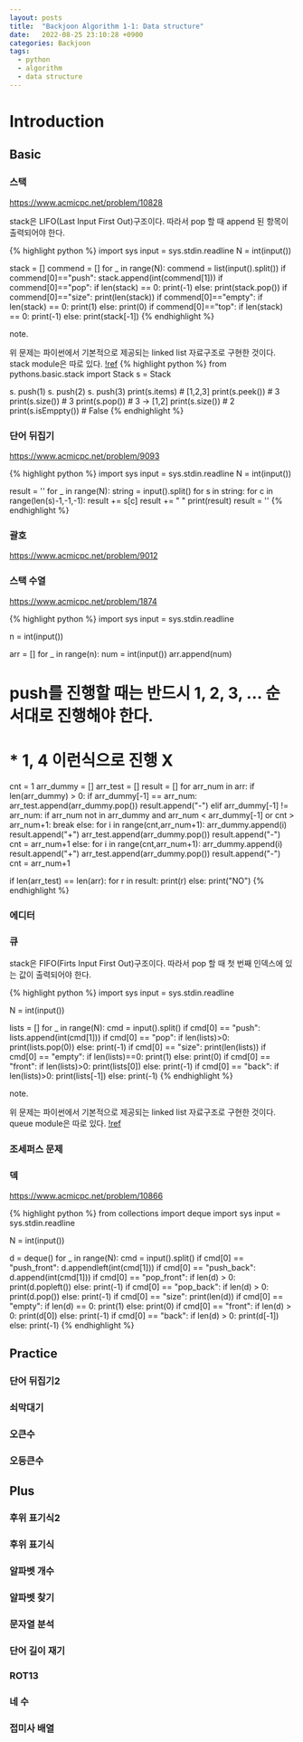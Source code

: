```yaml
---
layout: posts
title:  "Backjoon Algorithm 1-1: Data structure"
date:   2022-08-25 23:10:28 +0900
categories: Backjoon
tags:
  - python
  - algorithm
  - data structure
---
```


# Introduction

## Basic
### 스택
https://www.acmicpc.net/problem/10828

stack은 LIFO(Last Input First Out)구조이다.
따라서 pop 할 때 append 된 항목이 출력되어야 한다. 

{% highlight python %}
import sys
input = sys.stdin.readline
N = int(input())

stack = []
commend = []
for _ in range(N):
    commend = list(input().split())
    if commend[0]=="push":
        stack.append(int(commend[1]))
    if commend[0]=="pop":
        if len(stack) == 0:
            print(-1)
        else:
            print(stack.pop())
    if commend[0]=="size":
        print(len(stack))
    if commend[0]=="empty":
        if len(stack) == 0:
            print(1)
        else:
            print(0)
    if commend[0]=="top":
        if len(stack) == 0:
            print(-1)
        else:
            print(stack[-1])
{% endhighlight %}

note.

위 문제는 파이썬에서 기본적으로 제공되는 linked list 자료구조로 구현한 것이다.
stack module은 따로 있다. [!ref](https://runestone.academy/runestone/books/published/pythonds/BasicDS/ImplementingaStackinPython.html)
{% highlight python %}
from pythons.basic.stack import Stack
s = Stack

s. push(1)
s. push(2)
s. push(3)
print(s.items) # [1,2,3]
print(s.peek()) # 3
print(s.size()) # 3
print(s.pop()) # 3 -> [1,2]
print(s.size()) # 2
print(s.isEmppty()) # False
{% endhighlight %}

### 단어 뒤집기

https://www.acmicpc.net/problem/9093

{% highlight python %}
import sys
input = sys.stdin.readline
N = int(input())

result = ''
for _ in range(N):
  string = input().split()
  for s in string:
    for c in range(len(s)-1,-1,-1):
      result += s[c]
    result += " "
  print(result)
  result = ''
{% endhighlight %}

### 괄호

https://www.acmicpc.net/problem/9012

### 스택 수열

https://www.acmicpc.net/problem/1874

{% highlight python %}
import sys
input = sys.stdin.readline

n = int(input())

arr = []
for _ in range(n):
    num = int(input())
    arr.append(num)

# push를 진행할 때는 반드시 1, 2, 3, ... 순서대로 진행해야 한다.
# * 1, 4 이런식으로 진행 X

cnt = 1
arr_dummy = []
arr_test = []
result = []
for arr_num in arr:
    if len(arr_dummy) > 0:
        if arr_dummy[-1] == arr_num:
            arr_test.append(arr_dummy.pop())
            result.append("-")
        elif arr_dummy[-1] != arr_num:
            if arr_num not in arr_dummy and arr_num < arr_dummy[-1] or cnt > arr_num+1:
                break
            else:
                for i in range(cnt,arr_num+1):
                    arr_dummy.append(i)
                    result.append("+")
                arr_test.append(arr_dummy.pop())
                result.append("-")
                cnt = arr_num+1
    else:
        for i in range(cnt,arr_num+1):
            arr_dummy.append(i)
            result.append("+")
        arr_test.append(arr_dummy.pop())
        result.append("-")
        cnt = arr_num+1

if len(arr_test) == len(arr):
    for r in result:
        print(r)
else:
    print("NO")
{% endhighlight %}

### 에디터

### 큐

stack은 FIFO(Firts Input First Out)구조이다.
따라서 pop 할 때 첫 번째 인덱스에 있는 값이 출력되어야 한다.

{% highlight python %}
import sys
input = sys.stdin.readline

N = int(input())

lists = []
for _ in range(N):
    cmd = input().split()
    if cmd[0] == "push":
        lists.append(int(cmd[1]))
    if cmd[0] == "pop":
        if len(lists)>0:
            print(lists.pop(0))
        else:
            print(-1)
    if cmd[0] == "size":
        print(len(lists))
    if cmd[0] == "empty":
        if len(lists)==0:
            print(1)
        else:
            print(0)
    if cmd[0] == "front":
        if len(lists)>0:
            print(lists[0])
        else:
            print(-1)
    if cmd[0] == "back":
        if len(lists)>0:
            print(lists[-1])
        else:
            print(-1)
{% endhighlight %}

note.

위 문제는 파이썬에서 기본적으로 제공되는 linked list 자료구조로 구현한 것이다.
queue module은 따로 있다. [!ref](https://docs.python.org/ko/3.7/library/queue.html)

### 조세퍼스 문제

### 덱

https://www.acmicpc.net/problem/10866

{% highlight python %}
from collections import deque
import sys
input = sys.stdin.readline

N = int(input())

d = deque()
for _ in range(N):
    cmd = input().split()
    if cmd[0] == "push_front":
        d.appendleft(int(cmd[1]))
    if cmd[0] == "push_back":
        d.append(int(cmd[1]))
    if cmd[0] == "pop_front":
        if len(d) > 0:
            print(d.popleft())
        else:
            print(-1)
    if cmd[0] == "pop_back":
        if len(d) > 0:
            print(d.pop())
        else:
            print(-1)
    if cmd[0] == "size":
        print(len(d))
    if cmd[0] == "empty":
        if len(d) == 0:
            print(1)
        else:
            print(0)
    if cmd[0] == "front":
        if len(d) > 0:
            print(d[0])
        else:
            print(-1)
    if cmd[0] == "back":
        if len(d) > 0:
            print(d[-1])
        else:
            print(-1)
{% endhighlight %}

## Practice

### 단어 뒤집기2

### 쇠막대기

### 오큰수

### 오등큰수

## Plus

### 후위 표기식2

### 후위 표기식

### 알파벳 개수

### 알파벳 찾기

### 문자열 분석

### 단어 길이 재기

### ROT13

### 네 수

### 접미사 배열
